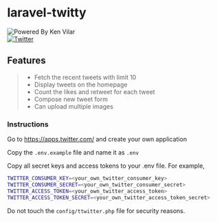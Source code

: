 # laravel-twitty
![Powered By Ken Vilar](https://img.shields.io/badge/Powered%20by-Ken%20Vilar-blue.svg)  
[![Twitter](https://img.shields.io/twitter/url/https/github.com/kenvilar/laravel-twitty/.svg?style=social)](https://twitter.com/intent/tweet?text=Wow:&url=https%3A%2F%2Fgithub.com%2Fkenvilar%2Flaravel-twitty%2F) 

## Features
> * Fetch the recent tweets with limit 10
> * Display tweets on the homepage
> * Count the likes and retweet for each tweet
> * Compose new tweet form
> * Can upload multiple images

### Instructions
Go to https://apps.twitter.com/ and create your own application

Copy the `.env.example` file and name it as `.env`

Copy all secret keys and access tokens to your .env file.
For example,        
```sh
TWITTER_CONSUMER_KEY=<your_own_twitter_consumer_key>    
TWITTER_CONSUMER_SECRET=<your_own_twitter_consumer_secret>  
TWITTER_ACCESS_TOKEN=<your_own_twitter_access_token>    
TWITTER_ACCESS_TOKEN_SECRET=<your_own_twitter_access_token_secret>
``` 
Do not touch the `config/ttwitter.php` file for security reasons.
